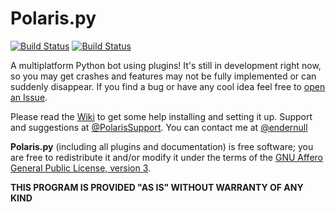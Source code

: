 # Polaris.py

<a href="https://github.com/ender-null/polaris.py/actions?query=workflow%3A%22Python+application%22">
    <img alt="Build Status" src="https://github.com/ender-null/polaris.py/workflows/Python%20application/badge.svg"></a>
<a href="https://github.com/ender-null/polaris.py/actions?query=workflow%3ADocker">
    <img alt="Build Status" src="https://github.com/ender-null/polaris.py/workflows/Docker/badge.svg"></a>

A multiplatform Python bot using plugins!
It's still in development right now, so you may get crashes and features
may not be fully implemented or can suddenly disappear.
If you find a bug or have any cool idea feel free to [open an Issue](https://github.com/ender-null/polaris.py/issues/new).

Please read the [Wiki](https://github.com/ender-null/polaris.py/wiki) to get some help installing and setting it up.
Support and suggestions at [@PolarisSupport](https://t.me/PolarisSupport).
You can contact me at [@endernull](http://telegram.me/endernull)

**Polaris.py** (including all plugins and documentation) is free software; you are free to redistribute it and/or modify it under the terms of the [GNU Affero General Public License, version 3](LICENSE).

**THIS PROGRAM IS PROVIDED "AS IS" WITHOUT WARRANTY OF ANY KIND**
